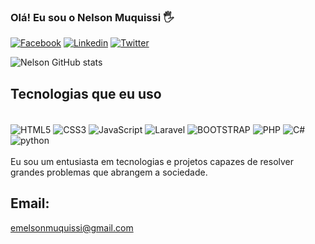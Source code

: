 ### Olá! Eu sou o Nelson Muquissi 🖐

[![Facebook](https://img.shields.io/badge/Facebook-1877F2?style=for-the-badge&logo=facebook&logoColor=white)](https://www.facebook.com/nelsonmuquissi.muquissi)
[![Linkedin](https://img.shields.io/badge/LinkedIn-0077B5?style=for-the-badge&logo=linkedin&logoColor=white)](https://www.linkedin.com/in/emelson-muquissi-58045a262)
[![Twitter](https://img.shields.io/badge/Twitter-1DA1F2?style=for-the-badge&logo=twitter&logoColor=white)](https://twitter.com/n_muquissi)

![Nelson GitHub stats](https://github-readme-stats.vercel.app/api?username=NelsonMuquissi&show_icons=true&theme=dracula)

## Tecnologias que eu uso

<div style="display: inline-block"></br>
      <img align="center" alt="HTML5" src="https://img.shields.io/badge/HTML-239120?style=for-the-badge&logo=html5&logoColor=white">
       <img align="center" alt="CSS3" src="https://img.shields.io/badge/CSS-239120?&style=for-the-badge&logo=css3&logoColor=white">
       <img align="center" alt="JavaScript" src="https://img.shields.io/badge/JavaScript-F7DF1E?style=for-the-badge&logo=javascript&logoColor=black">
       <img align="center" alt="Laravel" src="https://img.shields.io/badge/Laravel-FF2D20?style=for-the-badge&logo=laravel&logoColor=white">
       <img align="center" alt="BOOTSTRAP" src="https://img.shields.io/badge/Bootstrap-563D7C?style=for-the-badge&logo=bootstrap&logoColor=white">
       <img align="center" alt="PHP" src="https://img.shields.io/badge/PHP-777BB4?style=for-the-badge&logo=php&logoColor=white">
      <img align="center" alt="C#" src="https://img.shields.io/badge/C%23-239120?style=for-the-badge&logo=c-sharp&logoColor=white">
      <img align="center" alt="python" src="https://img.shields.io/badge/Python-3776AB?style=for-the-badge&logo=python&logoColor=white">
</div></br></br>
Eu sou um entusiasta em tecnologias e projetos capazes de resolver grandes problemas que abrangem a sociedade.

## Email:

emelsonmuquissi@gmail.com


